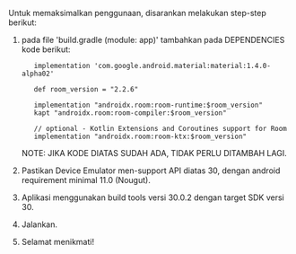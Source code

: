 Untuk memaksimalkan penggunaan, disarankan melakukan step-step berikut:

1. pada file 'build.gradle (module: app)' tambahkan pada DEPENDENCIES kode berikut:

          implementation 'com.google.android.material:material:1.4.0-alpha02'
      
          def room_version = "2.2.6"
      
          implementation "androidx.room:room-runtime:$room_version"
          kapt "androidx.room:room-compiler:$room_version"
      
          // optional - Kotlin Extensions and Coroutines support for Room
          implementation "androidx.room:room-ktx:$room_version"
   
   NOTE: JIKA KODE DIATAS SUDAH ADA, TIDAK PERLU DITAMBAH LAGI.

3. Pastikan Device Emulator men-support API diatas 30, dengan android requirement minimal 11.0 (Nougut).
4. Aplikasi menggunakan build tools versi 30.0.2 dengan target SDK versi 30.
5. Jalankan.
6. Selamat menikmati!
